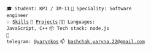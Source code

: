 <code>🎓 Student: KPI / IM-11</code>
<code>👷 Speciality: Software engineer</code><br>
<code>💡 [Skills](SKILLS.md)</code>
<code>🧻 [Projects](PROJECTS.md)</code>
<code>🧑‍💻 Languages: JavaScript, C++</code>
<code>📦 Tech stack: node.js</code><br>
<code>💬 telegram: [@yarynkos](https://telegram.me/yarynkos)</code>
<code>📫 [bashchak.yaryna.22@gmail.com](mailto:bashchak.yaryna.22@gmail.com)</code>
